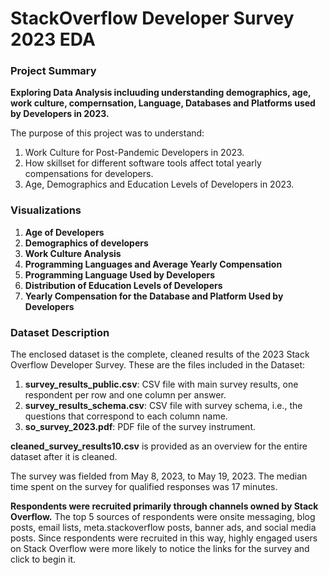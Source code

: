 # StackOverflow Developer Survey 2023 EDA

### Project Summary

**Exploring Data Analysis incluuding understanding demographics, age, work culture, compernsation, Language, Databases and Platforms used by Developers in 2023.**

The purpose of this project was to understand:

1. Work Culture for Post-Pandemic Developers in 2023.
2. How skillset for different software tools affect total yearly compensations for developers.
3. Age, Demographics and Education Levels of Developers in 2023.

### Visualizations

1. **Age of Developers**
2. **Demographics of developers**
3. **Work Culture Analysis**
4. **Programming Languages and Average Yearly Compensation**
5. **Programming Language Used by Developers**
6. **Distribution of Education Levels of Developers**
7. **Yearly Compensation for the Database and Platform Used by Developers**

### Dataset Description

The enclosed dataset is the complete, cleaned results of the 2023 Stack Overflow Developer Survey. These are the files included in the Dataset:

1. **survey_results_public.csv**: CSV file with main survey results, one respondent per row and one column per answer.
2. **survey_results_schema.csv**: CSV file with survey schema, i.e., the questions that correspond to each column name.
3. **so_survey_2023.pdf**: PDF file of the survey instrument.


**cleaned_survey_results10.csv** is provided as an overview for the entire dataset after it is cleaned.

The survey was fielded from May 8, 2023, to May 19, 2023. The median time spent on the survey for qualified responses was 17 minutes.

**Respondents were recruited primarily through channels owned by Stack Overflow.** The top 5 sources of respondents were onsite messaging, blog posts, email lists, meta.stackoverflow posts, banner ads, and social media posts. Since respondents were recruited in this way, highly engaged users on Stack Overflow were more likely to notice the links for the survey and click to begin it.
